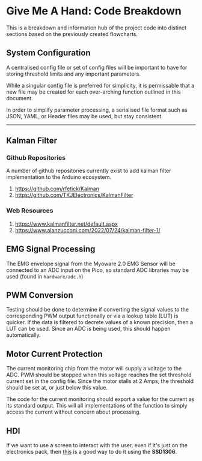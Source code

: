 # Give Me A Hand: Code Breakdown

This is a breakdown and information hub of the project code into distinct sections based on the previously created flowcharts.

## System Configuration

A centralised config file or set of config files will be important to have for storing threshold limits and any important parameters.

While a singular config file is preferred for simplicity, it is permissable that a new file may be created for each over-arching function outlined in this document.

In order to simplify parameter processing, a serialised file format such as JSON, YAML, or Header files may be used, but stay consistent.

---

## Kalman Filter

### Github Repositories

A number of github repositories currently exist to add kalman filter implementation to the Arduino ecosystem.

1. <https://github.com/rfetick/Kalman>
2. <https://github.com/TKJElectronics/KalmanFilter>

### Web Resources

1. <https://www.kalmanfilter.net/default.aspx>
2. <https://www.alanzucconi.com/2022/07/24/kalman-filter-1/>

## EMG Signal Processing

The EMG envelope signal from the Myoware 2.0 EMG Sensor will be connected to an ADC input on the Pico, so standard ADC libraries may be used (found in `hardware/adc.h`)

## PWM Conversion

Testing should be done to determine if converting the signal values to the corresponding PWM output functionally or via a lookup table (LUT) is quicker. If the data is filtered to decrete values of a known precision, then a LUT can be used. Since an ADC is being used, this should happen automatically.

## Motor Current Protection

The current monitoring chip from the motor will supply a voltage to the ADC. PWM should be stopped when this voltage reaches the set threshold current set in the config file. Since the motor stalls at 2 Amps, the threshold should be set at, or just below this value.

The code for the current monitoring should export a value for the current as its standard output. This will all implementations of the function to simply access the current without concern about processing.

## HDI

If we want to use a screen to interact with the user, even if it's just on the electronics pack, then [this](https://forum.arduino.cc/t/pi-pico-and-ssd1306-oled-display/929498/2) is a good way to do it using the **SSD1306**.
